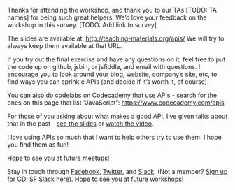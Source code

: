 Thanks for attending the workshop, and thank you to our TAs [TODO: TA names] for being such great helpers. We’d love your feedback on the workshop in this survey. [TODO: Add link to survey]

The slides are available at:
http://teaching-materials.org/apis/
We will try to always keep them available at that URL.

If you try out the final exercise and have any questions on it, feel free to put the code up on github, jsbin, or jsfiddle, and email with questions. I encourage you to look around your blog, website, company’s site, etc, to find ways you can sprinkle APIs (and decide if it’s worth it, of course).

You can also do codelabs on Codecademy that use APIs - search for the ones on this page that list “JavaScript”:
https://www.codecademy.com/apis

For those of you asking about what makes a good API, I’ve given talks about that in the past - [see the slides](https://speakerdeck.com/pamelafox/developer-experience) or [watch the video](http://www.youtube.com/watch?v=hRTngumVnqw).

I love using APIs so much that I want to help others try to use them. I hope you find them as fun!

Hope to see you at future [meetups](https://meetup.com/Girl-Develop-It-San-Francisco/)!

Stay in touch through [Facebook](https://www.facebook.com/gdisf/), [Twitter](https://twitter.com/gdisf), and [Slack](http://gdisf.slack.com). (Not a member? [Sign up for GDI SF Slack here](http://gdisf-slack.herokuapp.com)). Hope to see you at future workshops!